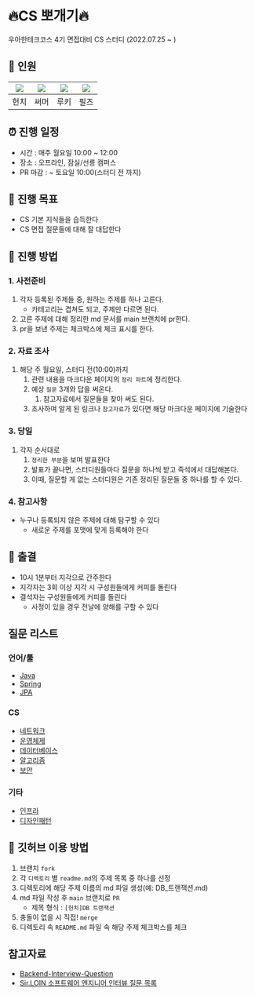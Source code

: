 # 🔥CS 뽀개기🔥
우아한테크코스 4기 면접대비 CS 스터디 (2022.07.25 ~ )

## 🦊 인원
|[![](https://github.com/BETTERFUTURE4.png?size=80)](https://github.com/BETTERFUTURE4)|[![](https://github.com/hyewoncc.png?size=80)](https://github.com/hyewoncc) |[![](https://github.com/Wishoon.png?size=80)](https://github.com/Wishoon) | [![](https://github.com/progress0407.png?size=80)](https://github.com/progress0407)|
|:---:|:---:|:---:|:---:|
| 헌치 | 써머 | 루키 | 필즈 |

## ⏰ 진행 일정
- 시간 : 매주 월요일 10:00 ~ 12:00
- 장소 : 오프라인, 잠실/선릉 캠퍼스
- PR 마감 : ~ 토요일 10:00(스터디 전 까지)

## 🎯 진행 목표
- CS 기본 지식들을 습득한다
- CS 면접 질문들에 대해 잘 대답한다

## 📖 진행 방법

### 1. 사전준비

1. 각자 등록된 주제들 중, 원하는 주제를 하나 고른다.
    - 카테고리는 겹쳐도 되고, 주제만 다르면 된다.
2. 고른 주제에 대해 정리한 md 문서를 main 브랜치에 pr한다.
3. pr을 보낸 주제는 체크박스에 체크 표시를 한다.

### 2. 자료 조사

1. 해당 주 월요일, 스터디 전(10:00)까지 
    1. 관련 내용을 마크다운 페이지의 `정리 파트`에 정리한다.
    2. 예상 `질문` 3개와 답을 써온다.
        1. 참고자료에서 질문들을 찾아 써도 된다.
    3. 조사하며 알게 된 링크나 `참고자료`가 있다면 해당 마크다운 페이지에 기술한다

### 3. 당일

1. 각자 순서대로
    1. `정리한 부분`을 보며 발표한다
    2. 발표가 끝나면, 스터디원들마다 질문을 하나씩 받고 즉석에서 대답해본다. 
    3. 이때, 질문할 게 없는 스터디원은 기존 정리된 질문들 중 하나를 할 수 있다.
    
### 4. 참고사항
- 누구나 등록되지 않은 주제에 대해 탐구할 수 있다
    - 새로운 주제를 포맷에 맞게 등록해야 한다

## 🙏 출결
- 10시 1분부터 지각으로 간주한다
- 지각자는 3회 이상 지각 시 구성원들에게 커피를 돌린다
- 결석자는 구성원들에게 커피를 돌린다
    - 사정이 있을 경우 전날에 양해를 구할 수 있다

## 질문 리스트

### 언어/툴
- [Java](Java/README.md)
- [Spring](Spring/README.md)
- [JPA](Jpa/README.md)

### CS
- [네트워크](Network/README.md)
- [운영체제](OS/README.md)
- [데이터베이스](DB/README.md)
- [알고리즘](Algorithm/README.md)
- [보안](Security/README.md)

### 기타
- [인프라](Infra/README.md)
- [디자인패턴](Design/README.md)

## 🖤 깃허브 이용 방법
1. 브랜치 `fork`
2. 각 `디렉토리` 별 `readme.md`의 주제 목록 중 하나를 선정
3. 디렉토리에 해당 주제 이름의 md 파일 생성(예: DB_트랜잭션.md)
4. md 파일 작성 후 `main` 브랜치로 `PR`
    - 제목 형식 : `[헌치]DB 트랜잭션`
5. 충돌이 없을 시 직접! `merge`
6. 디렉토리 속 `README.md` 파일 속 해당 주제 체크박스를 체크


## 참고자료
- [Backend-Interview-Question](https://github.com/ksundong/backend-interview-question)
- [Sir.LOIN 소프트웨어 엔지니어 인터뷰 질문 목록](https://github.com/sirloin-dev/meatplatform/blob/master/job-description/interview-questions.adoc)

